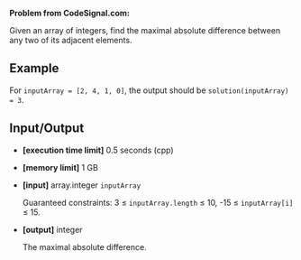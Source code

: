**Problem from CodeSignal.com:**

Given an array of integers, find the maximal absolute difference between any two of its adjacent elements.

## Example

For `inputArray = [2, 4, 1, 0]`, the output should be `solution(inputArray) = 3`.

## Input/Output

- **[execution time limit]** 0.5 seconds (cpp)
- **[memory limit]** 1 GB
- **[input]** array.integer `inputArray`

  Guaranteed constraints:
  3 ≤ `inputArray.length` ≤ 10,
  -15 ≤ `inputArray[i]` ≤ 15.

- **[output]** integer

  The maximal absolute difference.
